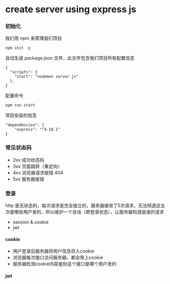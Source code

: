 # create server using express js

### 初始化

我们用 npm 来管理我们项目

```
npm init -y
```

自动生成 package.json 文件，此文件包含我们项目所有配置信息

```
{
  "scripts": {
    "start": "nodemon server.js"
  },
}
```

配置命令

```
npm run start
```

项目安装的信息

```
"dependencies": {
    "express": "^4.18.1"
}
```

### 常见状态码

* 2xx 成功状态码
* 3xx 页面跳转（重定向）
* 4xx 浏览器请求报错 404
* 5xx 服务器报错

### 登录
http 是无状态的，每次请求是完全独立的，服务器接收了5次请求，无法知道这五次是哪些用户发的，所以维护一个会话（即登录状态），让服务器知道是谁的请求

* session & cookie 
* jwt 

#### cookie
* 用户登录后服务器将用户信息存入cookie
* 浏览器每次接口访问服务器，都会带上cookie
* 服务器检测cookie内容鉴别这个接口是哪个用户发的


#### jwt
